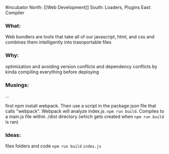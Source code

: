 #incubator 
North: [[Web Development]]
South: Loaders, Plugins
East: Compiler 

### What: 

Web bundlers are tools that take all of our javascript, html, and css and combines them intelligently into trasnportable files 

### Why: 

optimization and avoiding version conflicts and dependency conflicts by kinda compiling everything before deploying 

### Musings: 

...

first npm install webpack. Then use a script in the package json file that calls "webpack". Webpack will analyze index.js. `npm run build`. Compiles to a main.js file within ./dist directory (which gets created when `npm run build` is ran)

### Ideas:


files folders and code
`npm run build`
`index.js`
